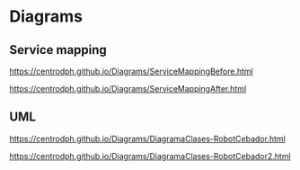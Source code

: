 # Diagrams


## Service mapping
https://centrodph.github.io/Diagrams/ServiceMappingBefore.html

https://centrodph.github.io/Diagrams/ServiceMappingAfter.html


## UML

https://centrodph.github.io/Diagrams/DiagramaClases-RobotCebador.html

https://centrodph.github.io/Diagrams/DiagramaClases-RobotCebador2.html
